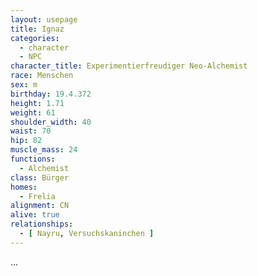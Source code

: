 ```yaml
---
layout: usepage
title: Ignaz
categories:
  - character
  - NPC
character_title: Experimentierfreudiger Neo-Alchemist
race: Menschen
sex: m
birthday: 19.4.372
height: 1.71
weight: 61
shoulder_width: 40
waist: 70
hip: 82
muscle_mass: 24
functions:
  - Alchemist
class: Bürger
homes:
  - Frelia
alignment: CN
alive: true
relationships:
  - [ Nayru, Versuchskaninchen ]
---
```


...